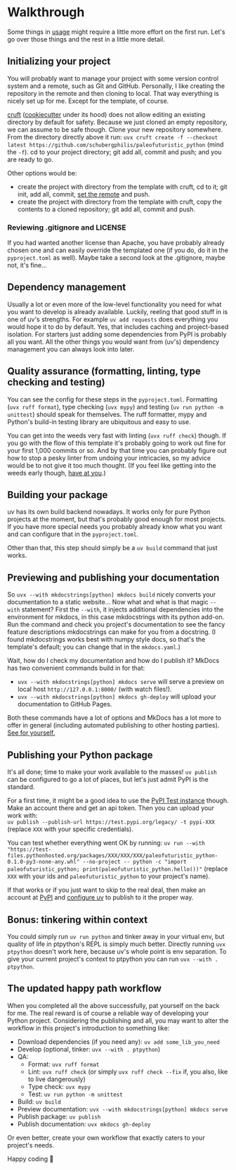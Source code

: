 # Walkthrough

Some things in [usage](index.md#usage) might require a little more effort on the first run.
Let's go over those things and the rest in a little more detail.

## Initializing your project

You will probably want to manage your project with some version control system and a remote, such as Git and GitHub.
Personally, I like creating the repository in the remote and then cloning to local.
That way everything is nicely set up for me.
Except for the template, of course.

[cruft](https://cruft.github.io/cruft/) ([cookiecutter](https://cookiecutter.readthedocs.io/en/stable/) under its hood) does not allow editing an existing directory by default for safety.
Because we just cloned an empty repository, we can assume to be safe though.
Clone your new repository somewhere.
From the directory directly above it run:
`uvx cruft create -f --checkout latest https://github.com/schubergphilis/paleofuturistic_python`
(mind the `-f`).
cd to your project directory; git add all, commit and push; and you are ready to go.

Other options would be:

- create the project with directory from the template with cruft, cd to it; git init, add all, commit, [set the remote](https://docs.github.com/en/get-started/getting-started-with-git/about-remote-repositories#creating-remote-repositories) and push.
- create the project with directory from the template with cruft, copy the contents to a cloned repository; git add all, commit and push.

### Reviewing .gitignore and LICENSE

If you had wanted another license than Apache, you have probably already chosen one and can easily override the templated one (if you do, do it in the `pyproject.toml` as well).
Maybe take a second look at the .gitignore, maybe not, it's fine...

## Dependency management

Usually a lot or even more of the low-level functionality you need for what you want to develop is already available.
Luckily, reeling that good stuff in is one of uv's strengths.
For example `uv add requests` does everything you would hope it to do by default.
Yes, that includes caching and project-based isolation.
For starters just adding some dependencies from PyPI is probably all you want.
All the other things you would want from (uv's) dependency management you can always look into later.

## Quality assurance (formatting, linting, type checking and testing)

You can see the config for these steps in the `pyproject.toml`.
Formatting (`uvx ruff format`), type checking (`uvx mypy`) and testing (`uv run python -m unittest`) should speak for themselves.
The ruff formatter, mypy and Python's build-in testing library are ubiquitous and easy to use.

You can get into the weeds very fast with linting (`uvx ruff check`) though.
If you go with the flow of this template it's probably going to work out fine for your first 1,000 commits or so.
And by that time you can probably figure out how to stop a pesky linter from undoing your intricacies,
so my advice would be to not give it too much thought.
(If you feel like getting into the weeds early though, [have at you](https://docs.astral.sh/ruff/configuration/).)

## Building your package

uv has its own build backend nowadays.
It works only for pure Python projects at the moment, but that's probably good enough for most projects.
If you have more special needs you probably already know what you want and can configure that in the `pyproject.toml`.

Other than that, this step should simply be a `uv build` command that just works.

## Previewing and publishing your documentation

So `uvx --with mkdocstrings[python] mkdocs build` nicely converts your documentation to a static website...
Now what and what is that magic `--with` statement?
First the `--with`, it injects additional dependencies into the environment for mkdocs, in this case mkdocstrings with its python add-on.
Run the command and check you project's documentation to see the fancy feature descriptions mkdocstrings can make for you from a docstring.
(I found mkdocstrings works best with numpy style docs, so that's the template's default; you can change that in the `mkdocs.yaml`.)

Wait, how do I check my documentation and how do I publish it?
MkDocs has two convenient commands build in for that:

- `uvx --with mkdocstrings[python] mkdocs serve` will serve a preview on local host `http://127.0.0.1:8000/` (with watch files!).
- `uvx --with mkdocstrings[python] mkdocs gh-deploy` will upload your documentation to GitHub Pages.

Both these commands have a lot of options and MkDocs has a lot more to offer in general (including automated publishing to other hosting parties).
[See for yourself.](https://www.mkdocs.org/)

## Publishing your Python package

It's all done; time to make your work available to the masses!
`uv publish` can be configured to go a lot of places, but let's just admit PyPI is the standard.

For a first time, it might be a good idea to use the [PyPI Test instance](https://test.pypi.org/) though.
Make an account there and get an api token.
Then you can upload your work with:  
`uv publish --publish-url https://test.pypi.org/legacy/ -t pypi-XXX`
(replace `XXX` with your specific credentials).

You can test whether everything went OK by running:
`uv run --with "https://test-files.pythonhosted.org/packages/XXX/XXX/XXX/paleofuturistic_python-0.1.0-py3-none-any.whl" --no-project -- python -c "import paleofuturistic_python; print(paleofuturistic_python.hello())"`
(replace `XXX` with your ids and `paleofuturistic_python` to your project's name).

If that works or if you just want to skip to the real deal,
then make an account at [PyPI](https://pypi.org/) and
[configure uv](https://docs.astral.sh/uv/guides/publish/#publishing-your-package) to publish to it the proper way.

## Bonus: tinkering within context

You could simply run `uv run python` and tinker away in your virtual env, but quality of life in ptpython's REPL is simply much better.
Directly running `uvx ptpython` doesn't work here, because uv's whole point is env separation.
To give your current project's context to ptpython you can run `uvx --with . ptpython`.

## The updated happy path workflow

When you completed all the above successfully, pat yourself on the back for me.
The real reward is of course a reliable way of developing your Python project.
Considering the publishing and all, you may want to alter the workflow in this project's introduction to something like:

- Download dependencies (if you need any): `uv add some_lib_you_need`
- Develop (optional, tinker: `uvx --with . ptpython`)
- QA:
    - Format: `uvx ruff format`
    - Lint: `uvx ruff check` (or simply `uvx ruff check --fix` if, you also, like to live dangerously)
    - Type check: `uvx mypy`
    - Test: `uv run python -m unittest`
- Build: `uv build`
- Preview documentation: `uvx --with mkdocstrings[python] mkdocs serve`
- Publish package: `uv publish`
- Publish documentation: `uvx mkdocs gh-deploy`

Or even better, create your own workflow that exactly caters to your project's needs.

Happy coding 🤗
